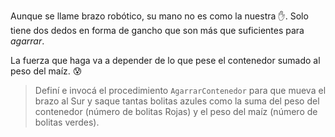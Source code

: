 <gs-attire attire-url="https://raw.githubusercontent.com/MumukiProject/mumuki-guia-gobstones-brazos-roboticos/master/assets/attires/config_1581000611416.json"></gs-attire>

Aunque se llame brazo robótico, su mano no es como la nuestra :hand:. Solo tiene dos dedos en forma de gancho que son más que suficientes para _agarrar_. 

La fuerza que haga va a depender de lo que pese el contenedor sumado al peso del maíz. :cold_sweat:

> Definí e invocá el procedimiento `AgarrarContenedor` para que mueva el brazo al Sur y saque tantas bolitas azules como la suma del peso del contenedor (número de bolitas Rojas) y el peso del maíz (número de bolitas verdes).